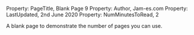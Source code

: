 Property: PageTitle, Blank Page 9
Property: Author, Jam-es.com
Property: LastUpdated, 2nd June 2020
Property: NumMinutesToRead, 2

A blank page to demonstrate the number of pages you can use.